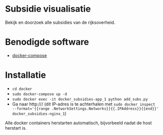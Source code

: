# Subsidie visualisatie
Bekijk en doorzoek alle subsidies van de rijksoverheid.

# Benodigde software
* [docker-compose](https://docs.docker.com/compose/install/)

# Installatie
* `cd docker`
* `sudo docker-compose up -d`
* `sudo docker exec -it docker_subsidies-app_1 python add_subs.py`
* Ga naar http://<ip address of docker_subsidies-nginx_1>/ (dit IP-adres is te achterhalen met `sudo docker inspect --format='{{range .NetworkSettings.Networks}}{{.IPAddress}}{{end}}' docker_subsidies-nginx_1`)

Alle docker containers herstarten automatisch, bijvorbeeld nadat de host herstart is.

